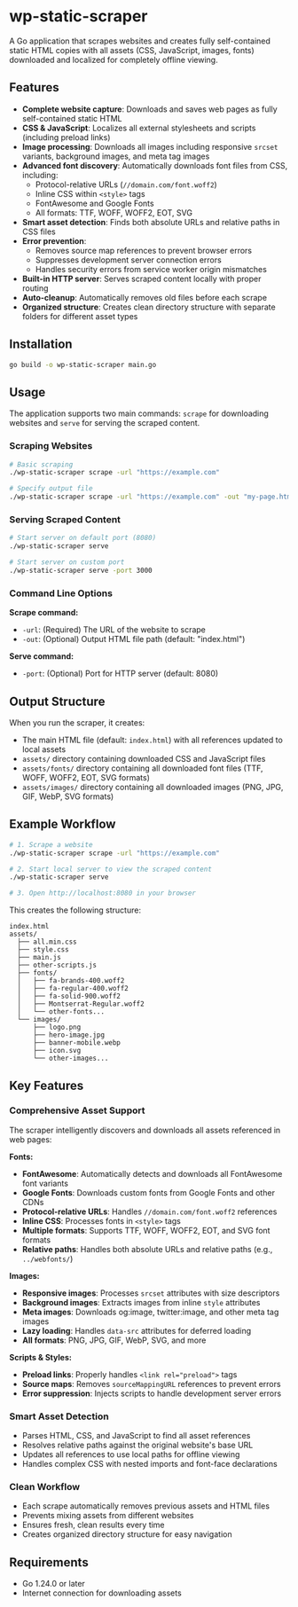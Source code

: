 # wp-static-scraper

A Go application that scrapes websites and creates fully self-contained static HTML copies with all assets (CSS, JavaScript, images, fonts) downloaded and localized for completely offline viewing.

## Features

- **Complete website capture**: Downloads and saves web pages as fully self-contained static HTML
- **CSS & JavaScript**: Localizes all external stylesheets and scripts (including preload links)
- **Image processing**: Downloads all images including responsive `srcset` variants, background images, and meta tag images
- **Advanced font discovery**: Automatically downloads font files from CSS, including:
  - Protocol-relative URLs (`//domain.com/font.woff2`)
  - Inline CSS within `<style>` tags
  - FontAwesome and Google Fonts
  - All formats: TTF, WOFF, WOFF2, EOT, SVG
- **Smart asset detection**: Finds both absolute URLs and relative paths in CSS files
- **Error prevention**: 
  - Removes source map references to prevent browser errors
  - Suppresses development server connection errors
  - Handles security errors from service worker origin mismatches
- **Built-in HTTP server**: Serves scraped content locally with proper routing
- **Auto-cleanup**: Automatically removes old files before each scrape
- **Organized structure**: Creates clean directory structure with separate folders for different asset types

## Installation

```bash
go build -o wp-static-scraper main.go
```

## Usage

The application supports two main commands: `scrape` for downloading websites and `serve` for serving the scraped content.

### Scraping Websites

```bash
# Basic scraping
./wp-static-scraper scrape -url "https://example.com"

# Specify output file
./wp-static-scraper scrape -url "https://example.com" -out "my-page.html"
```

### Serving Scraped Content

```bash
# Start server on default port (8080)
./wp-static-scraper serve

# Start server on custom port
./wp-static-scraper serve -port 3000
```

### Command Line Options

**Scrape command:**
- `-url`: (Required) The URL of the website to scrape
- `-out`: (Optional) Output HTML file path (default: "index.html")

**Serve command:**
- `-port`: (Optional) Port for HTTP server (default: 8080)

## Output Structure

When you run the scraper, it creates:
- The main HTML file (default: `index.html`) with all references updated to local assets
- `assets/` directory containing downloaded CSS and JavaScript files
- `assets/fonts/` directory containing all downloaded font files (TTF, WOFF, WOFF2, EOT, SVG formats)
- `assets/images/` directory containing all downloaded images (PNG, JPG, GIF, WebP, SVG formats)

## Example Workflow

```bash
# 1. Scrape a website
./wp-static-scraper scrape -url "https://example.com"

# 2. Start local server to view the scraped content
./wp-static-scraper serve

# 3. Open http://localhost:8080 in your browser
```

This creates the following structure:
```
index.html
assets/
  ├── all.min.css
  ├── style.css
  ├── main.js
  ├── other-scripts.js
  ├── fonts/
  │   ├── fa-brands-400.woff2
  │   ├── fa-regular-400.woff2
  │   ├── fa-solid-900.woff2
  │   ├── Montserrat-Regular.woff2
  │   └── other-fonts...
  └── images/
      ├── logo.png
      ├── hero-image.jpg
      ├── banner-mobile.webp
      ├── icon.svg
      └── other-images...
```

## Key Features

### Comprehensive Asset Support
The scraper intelligently discovers and downloads all assets referenced in web pages:

**Fonts:**
- **FontAwesome**: Automatically detects and downloads all FontAwesome font variants
- **Google Fonts**: Downloads custom fonts from Google Fonts and other CDNs
- **Protocol-relative URLs**: Handles `//domain.com/font.woff2` references
- **Inline CSS**: Processes fonts in `<style>` tags
- **Multiple formats**: Supports TTF, WOFF, WOFF2, EOT, and SVG font formats
- **Relative paths**: Handles both absolute URLs and relative paths (e.g., `../webfonts/`)

**Images:**
- **Responsive images**: Processes `srcset` attributes with size descriptors
- **Background images**: Extracts images from inline `style` attributes
- **Meta images**: Downloads og:image, twitter:image, and other meta tag images
- **Lazy loading**: Handles `data-src` attributes for deferred loading
- **All formats**: PNG, JPG, GIF, WebP, SVG, and more

**Scripts & Styles:**
- **Preload links**: Properly handles `<link rel="preload">` tags
- **Source maps**: Removes `sourceMappingURL` references to prevent errors
- **Error suppression**: Injects scripts to handle development server errors

### Smart Asset Detection
- Parses HTML, CSS, and JavaScript to find all asset references
- Resolves relative paths against the original website's base URL
- Updates all references to use local paths for offline viewing
- Handles complex CSS with nested imports and font-face declarations

### Clean Workflow
- Each scrape automatically removes previous assets and HTML files
- Prevents mixing assets from different websites
- Ensures fresh, clean results every time
- Creates organized directory structure for easy navigation

## Requirements

- Go 1.24.0 or later
- Internet connection for downloading assets